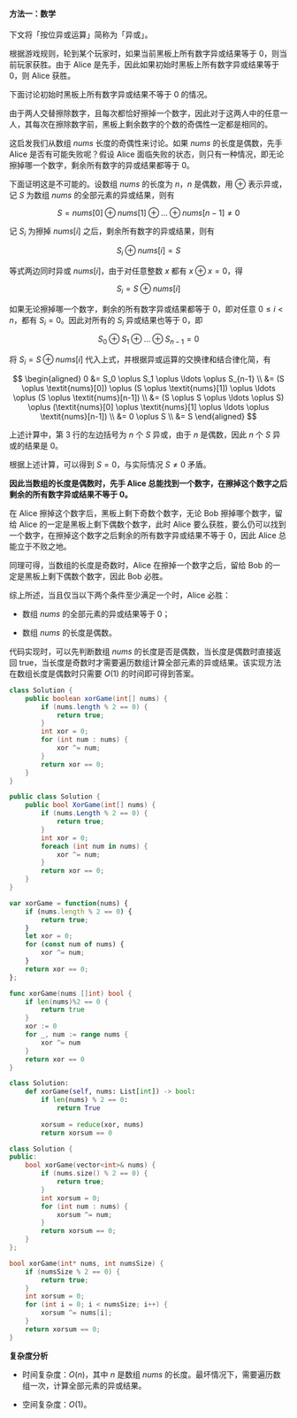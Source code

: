 #### 方法一：数学

下文将「按位异或运算」简称为「异或」。

根据游戏规则，轮到某个玩家时，如果当前黑板上所有数字异或结果等于 $0$，则当前玩家获胜。由于 $\text{Alice}$ 是先手，因此如果初始时黑板上所有数字异或结果等于 $0$，则 $\text{Alice}$ 获胜。

下面讨论初始时黑板上所有数字异或结果不等于 $0$ 的情况。

由于两人交替擦除数字，且每次都恰好擦掉一个数字，因此对于这两人中的任意一人，其每次在擦除数字前，黑板上剩余数字的个数的奇偶性一定都是相同的。

这启发我们从数组 $\textit{nums}$ 长度的奇偶性来讨论。如果 $\textit{nums}$ 的长度是偶数，先手 $\text{Alice}$ 是否有可能失败呢？假设 $\text{Alice}$ 面临失败的状态，则只有一种情况，即无论擦掉哪一个数字，剩余所有数字的异或结果都等于 $0$。

下面证明这是不可能的。设数组 $\textit{nums}$ 的长度为 $n$，$n$ 是偶数，用 $\oplus$ 表示异或，记 $S$ 为数组 $\textit{nums}$ 的全部元素的异或结果，则有

$$
S=\textit{nums}[0] \oplus \textit{nums}[1] \oplus \ldots \oplus \textit{nums}[n-1] \ne 0
$$

记 $S_i$ 为擦掉 $\textit{nums}[i]$ 之后，剩余所有数字的异或结果，则有

$$
S_i \oplus \textit{nums}[i] = S
$$

等式两边同时异或 $\textit{nums}[i]$，由于对任意整数 $x$ 都有 $x \oplus x=0$，得

$$
S_i = S \oplus \textit{nums}[i]
$$

如果无论擦掉哪一个数字，剩余的所有数字异或结果都等于 $0$，即对任意 $0 \le i<n$，都有 $S_i=0$。因此对所有的 $S_i$ 异或结果也等于 $0$，即

$$
S_0 \oplus S_1 \oplus \ldots \oplus S_{n-1} = 0
$$

将 $S_i=S \oplus \textit{nums}[i]$ 代入上式，并根据异或运算的交换律和结合律化简，有

$$
\begin{aligned}
0 &= S_0 \oplus S_1 \oplus \ldots \oplus S_{n-1} \\
&= (S \oplus \textit{nums}[0]) \oplus (S \oplus \textit{nums}[1]) \oplus \ldots \oplus (S \oplus \textit{nums}[n-1]) \\
&= (S \oplus S \oplus \ldots \oplus S) \oplus (\textit{nums}[0] \oplus \textit{nums}[1] \oplus \ldots \oplus \textit{nums}[n-1]) \\
&= 0 \oplus S \\
&= S
\end{aligned}
$$

上述计算中，第 $3$ 行的左边括号为 $n$ 个 $S$ 异或，由于 $n$ 是偶数，因此 $n$ 个 $S$ 异或的结果是 $0$。

根据上述计算，可以得到 $S=0$，与实际情况 $S \ne 0$ 矛盾。

**因此当数组的长度是偶数时，先手 $\text{Alice}$ 总能找到一个数字，在擦掉这个数字之后剩余的所有数字异或结果不等于 $0$。**

在 $\text{Alice}$ 擦掉这个数字后，黑板上剩下奇数个数字，无论 $\text{Bob}$ 擦掉哪个数字，留给 $\text{Alice}$ 的一定是黑板上剩下偶数个数字，此时 $\text{Alice}$ 要么获胜，要么仍可以找到一个数字，在擦掉这个数字之后剩余的所有数字异或结果不等于 $0$，因此 $\text{Alice}$ 总能立于不败之地。

同理可得，当数组的长度是奇数时，$\text{Alice}$ 在擦掉一个数字之后，留给 $\text{Bob}$ 的一定是黑板上剩下偶数个数字，因此 $\text{Bob}$ 必胜。

综上所述，当且仅当以下两个条件至少满足一个时，$\text{Alice}$ 必胜：

- 数组 $\textit{nums}$ 的全部元素的异或结果等于 $0$；

- 数组 $\textit{nums}$ 的长度是偶数。

代码实现时，可以先判断数组 $\textit{nums}$ 的长度是否是偶数，当长度是偶数时直接返回 $\text{true}$，当长度是奇数时才需要遍历数组计算全部元素的异或结果。该实现方法在数组长度是偶数时只需要 $O(1)$ 的时间即可得到答案。

```Java [sol1-Java]
class Solution {
    public boolean xorGame(int[] nums) {
        if (nums.length % 2 == 0) {
            return true;
        }
        int xor = 0;
        for (int num : nums) {
            xor ^= num;
        }
        return xor == 0;
    }
}
```

```C# [sol1-C#]
public class Solution {
    public bool XorGame(int[] nums) {
        if (nums.Length % 2 == 0) {
            return true;
        }
        int xor = 0;
        foreach (int num in nums) {
            xor ^= num;
        }
        return xor == 0;
    }
}
```

```JavaScript [sol1-JavaScript]
var xorGame = function(nums) {
    if (nums.length % 2 == 0) {
        return true;
    }
    let xor = 0;
    for (const num of nums) {
        xor ^= num;
    }
    return xor == 0;
};
```

```go [sol1-Golang]
func xorGame(nums []int) bool {
    if len(nums)%2 == 0 {
        return true
    }
    xor := 0
    for _, num := range nums {
        xor ^= num
    }
    return xor == 0
}
```

```Python [sol1-Python3]
class Solution:
    def xorGame(self, nums: List[int]) -> bool:
        if len(nums) % 2 == 0:
            return True
        
        xorsum = reduce(xor, nums)
        return xorsum == 0
```

```C++ [sol1-C++]
class Solution {
public:
    bool xorGame(vector<int>& nums) {
        if (nums.size() % 2 == 0) {
            return true;
        }
        int xorsum = 0;
        for (int num : nums) {
            xorsum ^= num;
        }
        return xorsum == 0;
    }
};
```

```C [sol1-C]
bool xorGame(int* nums, int numsSize) {
    if (numsSize % 2 == 0) {
        return true;
    }
    int xorsum = 0;
    for (int i = 0; i < numsSize; i++) {
        xorsum ^= nums[i];
    }
    return xorsum == 0;
}
```

**复杂度分析**

- 时间复杂度：$O(n)$，其中 $n$ 是数组 $\textit{nums}$ 的长度。最坏情况下，需要遍历数组一次，计算全部元素的异或结果。

- 空间复杂度：$O(1)$。